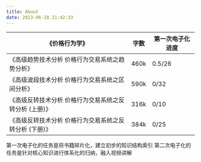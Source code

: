 ```yaml
---
title: About
date: 2023-06-28 21:42:33
---
```



|《价格行为学》|字数|第一次电子化进度|
|-|-|-|
|《高级趋势技术分析 价格行为交易系统之趋势分析》|460k|0.5/26|
|《高级波段技术分析 价格行为交易系统之区间分析》|590k|0/32|
|《高级反转技术分析 价格行为交易系统之反转分析 (上册)》|316k|0/10|
|《高级反转技术分析 价格行为交易系统之反转分析 (下册)》|384k|0/25|

第一次电子化的任务是将书籍碎片化，建立初步的知识结构索引
第二次电子化的任务是针对核心知识进行体系化的归纳，融入视频讲解